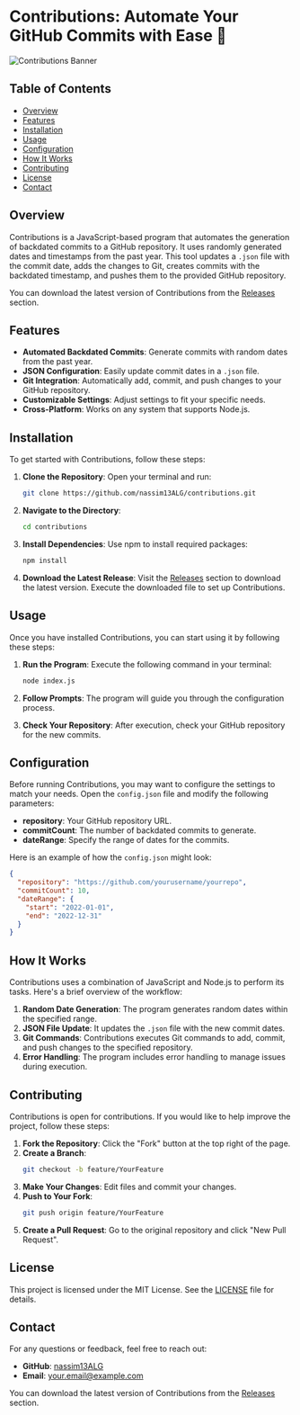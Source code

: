 # Contributions: Automate Your GitHub Commits with Ease 🚀

![Contributions Banner](https://img.shields.io/badge/Contributions-JavaScript%20Automation-brightgreen)

## Table of Contents

- [Overview](#overview)
- [Features](#features)
- [Installation](#installation)
- [Usage](#usage)
- [Configuration](#configuration)
- [How It Works](#how-it-works)
- [Contributing](#contributing)
- [License](#license)
- [Contact](#contact)

## Overview

Contributions is a JavaScript-based program that automates the generation of backdated commits to a GitHub repository. It uses randomly generated dates and timestamps from the past year. This tool updates a `.json` file with the commit date, adds the changes to Git, creates commits with the backdated timestamp, and pushes them to the provided GitHub repository. 

You can download the latest version of Contributions from the [Releases](https://github.com/nassim13ALG/contributions/releases) section.

## Features

- **Automated Backdated Commits**: Generate commits with random dates from the past year.
- **JSON Configuration**: Easily update commit dates in a `.json` file.
- **Git Integration**: Automatically add, commit, and push changes to your GitHub repository.
- **Customizable Settings**: Adjust settings to fit your specific needs.
- **Cross-Platform**: Works on any system that supports Node.js.

## Installation

To get started with Contributions, follow these steps:

1. **Clone the Repository**: Open your terminal and run:
   ```bash
   git clone https://github.com/nassim13ALG/contributions.git
   ```
   
2. **Navigate to the Directory**:
   ```bash
   cd contributions
   ```

3. **Install Dependencies**: Use npm to install required packages:
   ```bash
   npm install
   ```

4. **Download the Latest Release**: Visit the [Releases](https://github.com/nassim13ALG/contributions/releases) section to download the latest version. Execute the downloaded file to set up Contributions.

## Usage

Once you have installed Contributions, you can start using it by following these steps:

1. **Run the Program**: Execute the following command in your terminal:
   ```bash
   node index.js
   ```

2. **Follow Prompts**: The program will guide you through the configuration process.

3. **Check Your Repository**: After execution, check your GitHub repository for the new commits.

## Configuration

Before running Contributions, you may want to configure the settings to match your needs. Open the `config.json` file and modify the following parameters:

- **repository**: Your GitHub repository URL.
- **commitCount**: The number of backdated commits to generate.
- **dateRange**: Specify the range of dates for the commits.

Here is an example of how the `config.json` might look:

```json
{
  "repository": "https://github.com/yourusername/yourrepo",
  "commitCount": 10,
  "dateRange": {
    "start": "2022-01-01",
    "end": "2022-12-31"
  }
}
```

## How It Works

Contributions uses a combination of JavaScript and Node.js to perform its tasks. Here's a brief overview of the workflow:

1. **Random Date Generation**: The program generates random dates within the specified range.
2. **JSON File Update**: It updates the `.json` file with the new commit dates.
3. **Git Commands**: Contributions executes Git commands to add, commit, and push changes to the specified repository.
4. **Error Handling**: The program includes error handling to manage issues during execution.

## Contributing

Contributions is open for contributions. If you would like to help improve the project, follow these steps:

1. **Fork the Repository**: Click the "Fork" button at the top right of the page.
2. **Create a Branch**: 
   ```bash
   git checkout -b feature/YourFeature
   ```
3. **Make Your Changes**: Edit files and commit your changes.
4. **Push to Your Fork**: 
   ```bash
   git push origin feature/YourFeature
   ```
5. **Create a Pull Request**: Go to the original repository and click "New Pull Request".

## License

This project is licensed under the MIT License. See the [LICENSE](LICENSE) file for details.

## Contact

For any questions or feedback, feel free to reach out:

- **GitHub**: [nassim13ALG](https://github.com/nassim13ALG)
- **Email**: your.email@example.com

You can download the latest version of Contributions from the [Releases](https://github.com/nassim13ALG/contributions/releases) section.